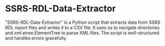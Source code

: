 # SSRS-RDL-Data-Extractor
"SSRS-RDL-Data-Extractor" is a Python script that extracts data from SSRS RDL report files and writes it to a CSV file. It uses os to navigate directories and xml.etree.ElementTree to parse XML files. The script is well-structured and handles errors gracefully.
